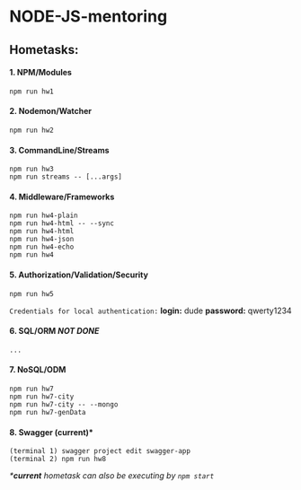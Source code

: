 # NODE-JS-mentoring

## **Hometasks:**
#### 1. NPM/Modules
```
npm run hw1
```
#### 2. Nodemon/Watcher
```
npm run hw2
```
#### 3. CommandLine/Streams
```
npm run hw3
npm run streams -- [...args]
```
#### 4. Middleware/Frameworks
```
npm run hw4-plain
npm run hw4-html -- --sync
npm run hw4-html
npm run hw4-json
npm run hw4-echo
npm run hw4
```
#### 5. Authorization/Validation/Security
```
npm run hw5
```
`Credentials for local authentication:`
**login:** dude
**password:** qwerty1234
#### 6. SQL/ORM *NOT DONE*
```
...
```
#### 7. NoSQL/ODM
```
npm run hw7
npm run hw7-city
npm run hw7-city -- --mongo
npm run hw7-genData
```
#### 8. Swagger (current)*
```
(terminal 1) swagger project edit swagger-app
(terminal 2) npm run hw8
```

*\***current** hometask can also be executing by `npm start`*